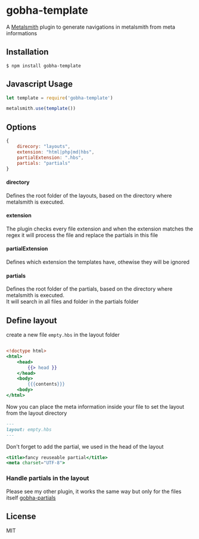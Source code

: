 # gobha-template

A [Metalsmith](www.metalsmith.io) plugin to generate navigations in metalsmith from meta informations

## Installation

	$ npm install gobha-template

## Javascript Usage

```js
let template = require('gobha-template')

metalsmith.use(template())
```

## Options

```js
{
	direcory: "layouts",
	extension: "html|php|md|hbs",
	partialExtension: ".hbs",
	partials: "partials"
}
```
#### directory

Defines the root folder of the layouts, based on the directory where metalsmith is executed.

#### extension

The plugin checks every file extension and when the extension matches the regex it will process the file and replace the partials in this file


#### partialExtension

Defines which extension the templates have, othewise they will be ignored

#### partials

Defines the root folder of the partials, based on the directory where metalsmith is executed.  
It will search in all files and folder in the partials folder

## Define layout

create a new file `empty.hbs` in the layout folder

``` hbs

<!doctype html>
<html>
	<head>
		{{> head }}
	</head>
	<body>
		{{{contents}}}
	<body>
</html>
```
Now you can place the meta information inside your file to set the layout from the layout directory

``` md
--- 
layout: empty.hbs
---
```

Don't forget to add the partial, we used in the head of the layout

``` hbs
<title>fancy reuseable partial</title>
<meta charset="UTF-8">
```
### Handle partials in the layout

Please see my other plugin, it works the same way but only for the files itself [gobha-partials](https://github.com/Daviot/gobha-partials)

## License
MIT